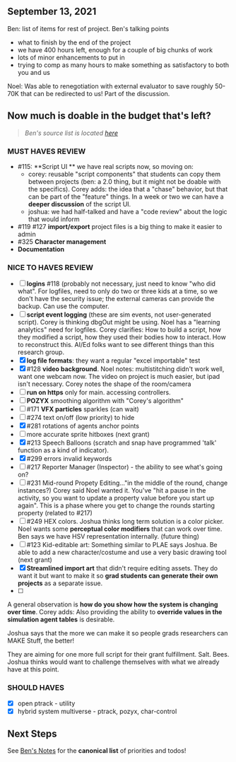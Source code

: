 ## September 13, 2021

Ben: list of  items for rest of project. Ben's talking points

* what to finish by the end of the project
* we have 400 hours left, enough for a couple of big chunks of work
* lots of minor enhancements to put in
* trying to comp as many hours to make something as satisfactory to both you and us

Noel: Was able to renegotiation with external evaluator to save roughly 50-70K that can be redirected to us! Part of the discussion.

## Now much is doable in the budget that's left?

> _Ben's source list is located [here](https://docs.google.com/document/d/10bCqokvOJEmypZOgFHVYVmzvcEbWNePtU4Aw2HaVQCk/edit?pli=1)_

### MUST HAVES REVIEW

* #115: **Script UI ** we have real scripts now, so moving on:
  * corey: reusable "script components" that students can copy them between projects (ben: a 2.0 thing, but it might not be doable with the specifics). Corey adds: the idea that a "chase" behavior, but that can be part of the "feature" things. In a week or two we can have a **deeper discussion** of the script UI.
  * joshua: we had half-talked and have a "code review" about the logic that would inform
* #119 #127 **import/export** project files is a big thing to make it easier to admin
* #325 **Character management** 
* **Documentation**

### NICE TO HAVES REVIEW

* [ ] **logins** #118 (probably not necessary, just need to know "who did what". For logfiles, need to only do two or three kids at a time, so we don't have the security issue; the external cameras can provide the backup. Can use the computer.
* [ ] **script event logging** (these are sim events, not user-generated script). Corey is thinking dbgOut might be using. Noel has a "learning analytics" need for logfiles. Corey clarifies: How to build a script, how they modified a script, how they used their bodies how to interact. How to reconstruct this. AI/Ed folks want to see different things than this research group.
* [x] **log file formats**: they want a regular "excel importable" test
* [x] #128 **video background**. Noel notes: multistitching didn't work well, want one webcam now. The video on project is much easier, but ipad isn't necessary. Corey notes the shape of the room/camera 
* [ ] **run on https** only for main. accessing controllers.
* [ ] **POZYX** smoothing algorithm with "Corey's algorithm" 
* [ ] #171 **VFX particles** sparkles (can wait)
* [ ] #274 text on/off (low priority) to hide
* [x] #281 rotations of agents anchor points
* [ ] more accurate sprite hitboxes (next grant)
* [x] #213 Speech Balloons (scratch and snap have programmed 'talk' function as a kind of indicator). 
* [x] #299 errors invalid keywords
* [ ] #217 Reporter Manager (Inspector) - the ability to see what's going on?
* [ ] #231 Mid-round Propety Editing..."in the middle of the round, change instances?) Corey said Noel wanted it. You've "hit a pause in the activity, so you want to update a property value before you start up again". This is a phase where you get to change the rounds starting property (related to #217)
* [ ] #249 HEX colors. Joshua thinks long term solution is a color picker. Noel wants some **perceptual color modifiers** that can work over time. Ben says we have HSV representation internally. (future thing)
* [ ] #123 Kid-editable art: Something similar to PLAE says Joshua. Be able to add a new character/costume and use a very basic drawing tool (next grant)
* [x] **Streamlined import art** that didn't require editing assets. They do want it but want to make it so **grad students can generate their own projects** as a separate issue.
* [ ] 

A general observation is **how do you show how the system is changing over time**. Corey adds: Also providing the ability to **override values in the simulation agent tables** is desirable. 

Joshua says that the more we can make it so people grads researchers can MAKE Stuff, the better! 

They are aiming for one more full script for their grant fulfillment. Salt. Bees. Joshua thinks would want to challenge themselves with what we already have at this point.

### SHOULD HAVES

* [x] open ptrack - utility
* [x] hybrid system multiverse - ptrack, pozyx, char-control

## Next Steps

See [Ben's Notes](https://docs.google.com/document/d/10bCqokvOJEmypZOgFHVYVmzvcEbWNePtU4Aw2HaVQCk/edit?pli=1) for the **canonical list** of priorities and todos!





